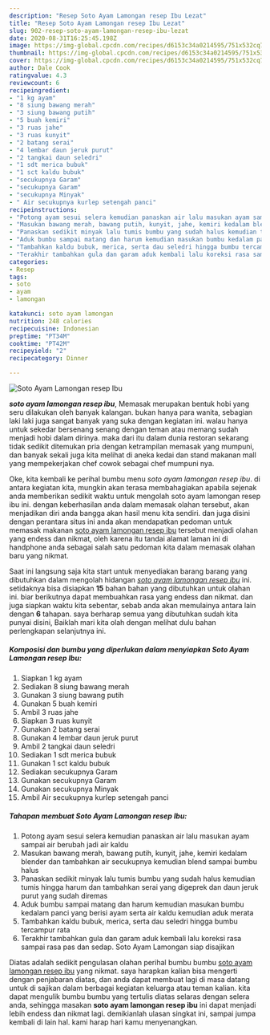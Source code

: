 ```yaml
---
description: "Resep Soto Ayam Lamongan resep Ibu Lezat"
title: "Resep Soto Ayam Lamongan resep Ibu Lezat"
slug: 902-resep-soto-ayam-lamongan-resep-ibu-lezat
date: 2020-08-31T16:25:45.198Z
image: https://img-global.cpcdn.com/recipes/d6153c34a0214595/751x532cq70/soto-ayam-lamongan-resep-ibu-foto-resep-utama.jpg
thumbnail: https://img-global.cpcdn.com/recipes/d6153c34a0214595/751x532cq70/soto-ayam-lamongan-resep-ibu-foto-resep-utama.jpg
cover: https://img-global.cpcdn.com/recipes/d6153c34a0214595/751x532cq70/soto-ayam-lamongan-resep-ibu-foto-resep-utama.jpg
author: Dale Cook
ratingvalue: 4.3
reviewcount: 6
recipeingredient:
- "1 kg ayam"
- "8 siung bawang merah"
- "3 siung bawang putih"
- "5 buah kemiri"
- "3 ruas jahe"
- "3 ruas kunyit"
- "2 batang serai"
- "4 lembar daun jeruk purut"
- "2 tangkai daun seledri"
- "1 sdt merica bubuk"
- "1 sct kaldu bubuk"
- "secukupnya Garam"
- "secukupnya Garam"
- "secukupnya Minyak"
- " Air secukupnya kurlep setengah panci"
recipeinstructions:
- "Potong ayam sesui selera kemudian panaskan air lalu masukan ayam sampai air berubah jadi air kaldu"
- "Masukan bawang merah, bawang putih, kunyit, jahe, kemiri kedalam blender dan tambahkan air secukupnya kemudian blend sampai bumbu halus"
- "Panaskan sedikit minyak lalu tumis bumbu yang sudah halus kemudian tumis hingga harum dan tambahkan serai yang digeprek dan daun jeruk purut yang sudah diremas"
- "Aduk bumbu sampai matang dan harum kemudian masukan bumbu kedalam panci yang berisi ayam serta air kaldu kemudian aduk merata"
- "Tambahkan kaldu bubuk, merica, serta dau seledri hingga bumbu tercampur rata"
- "Terakhir tambahkan gula dan garam aduk kembali lalu koreksi rasa sampai rasa pas dan sedap. Soto Ayam Lamongan siap disajikan"
categories:
- Resep
tags:
- soto
- ayam
- lamongan

katakunci: soto ayam lamongan 
nutrition: 248 calories
recipecuisine: Indonesian
preptime: "PT34M"
cooktime: "PT42M"
recipeyield: "2"
recipecategory: Dinner

---
```



![Soto Ayam Lamongan resep Ibu](https://img-global.cpcdn.com/recipes/d6153c34a0214595/751x532cq70/soto-ayam-lamongan-resep-ibu-foto-resep-utama.jpg)

<b><i>soto ayam lamongan resep ibu</i></b>, Memasak merupakan bentuk hobi yang seru dilakukan oleh banyak kalangan. bukan hanya para wanita, sebagian laki laki juga sangat banyak yang suka dengan kegiatan ini. walau hanya untuk sekedar bersenang senang dengan teman atau memang sudah menjadi hobi dalam dirinya. maka dari itu dalam dunia restoran sekarang tidak sedikit ditemukan pria dengan ketrampilan memasak yang mumpuni, dan banyak sekali juga kita melihat di aneka kedai dan stand makanan mall yang mempekerjakan chef cowok sebagai chef mumpuni nya.

Oke, kita kembali ke perihal bumbu menu <i>soto ayam lamongan resep ibu</i>. di antara kegiatan kita, mungkin akan terasa membahagiakan apabila sejenak anda memberikan sedikit waktu untuk mengolah soto ayam lamongan resep ibu ini. dengan keberhasilan anda dalam memasak olahan tersebut, akan menjadikan diri anda bangga akan hasil menu kita sendiri. dan juga disini dengan perantara situs ini anda akan mendapatkan pedoman untuk memasak makanan <u>soto ayam lamongan resep ibu</u> tersebut menjadi olahan yang endess dan nikmat, oleh karena itu tandai alamat laman ini di handphone anda sebagai salah satu pedoman kita dalam memasak olahan baru yang nikmat.




Saat ini langsung saja kita start untuk menyediakan barang barang yang dibutuhkan dalam mengolah hidangan <u><i>soto ayam lamongan resep ibu</i></u> ini. setidaknya bisa disiapkan <b>15</b> bahan bahan yang dibutuhkan untuk olahan ini. biar berikutnya dapat membuahkan rasa yang endess dan nikmat. dan juga siapkan waktu kita sebentar, sebab anda akan memulainya antara lain dengan <b>6</b> tahapan. saya berharap semua yang dibutuhkan sudah kita punyai disini, Baiklah mari kita olah dengan melihat dulu bahan perlengkapan selanjutnya ini.

<!--inarticleads1-->

##### Komposisi dan bumbu yang diperlukan dalam menyiapkan Soto Ayam Lamongan resep Ibu:

1. Siapkan 1 kg ayam
1. Sediakan 8 siung bawang merah
1. Gunakan 3 siung bawang putih
1. Gunakan 5 buah kemiri
1. Ambil 3 ruas jahe
1. Siapkan 3 ruas kunyit
1. Gunakan 2 batang serai
1. Gunakan 4 lembar daun jeruk purut
1. Ambil 2 tangkai daun seledri
1. Sediakan 1 sdt merica bubuk
1. Gunakan 1 sct kaldu bubuk
1. Sediakan secukupnya Garam
1. Gunakan secukupnya Garam
1. Gunakan secukupnya Minyak
1. Ambil  Air secukupnya kurlep setengah panci




<!--inarticleads2-->

##### Tahapan membuat Soto Ayam Lamongan resep Ibu:

1. Potong ayam sesui selera kemudian panaskan air lalu masukan ayam sampai air berubah jadi air kaldu
1. Masukan bawang merah, bawang putih, kunyit, jahe, kemiri kedalam blender dan tambahkan air secukupnya kemudian blend sampai bumbu halus
1. Panaskan sedikit minyak lalu tumis bumbu yang sudah halus kemudian tumis hingga harum dan tambahkan serai yang digeprek dan daun jeruk purut yang sudah diremas
1. Aduk bumbu sampai matang dan harum kemudian masukan bumbu kedalam panci yang berisi ayam serta air kaldu kemudian aduk merata
1. Tambahkan kaldu bubuk, merica, serta dau seledri hingga bumbu tercampur rata
1. Terakhir tambahkan gula dan garam aduk kembali lalu koreksi rasa sampai rasa pas dan sedap. Soto Ayam Lamongan siap disajikan




Diatas adalah sedikit pengulasan olahan perihal bumbu bumbu <u>soto ayam lamongan resep ibu</u> yang nikmat. saya harapkan kalian bisa mengerti dengan penjabaran diatas, dan anda dapat membuat lagi di masa datang untuk di sajikan dalam berbagai kegiatan keluarga atau teman kalian. kita dapat mengulik bumbu bumbu yang tertulis diatas selaras dengan selera anda, sehingga masakan <b>soto ayam lamongan resep ibu</b> ini dapat menjadi lebih endess dan nikmat lagi. demikianlah ulasan singkat ini, sampai jumpa kembali di lain hal. kami harap hari kamu menyenangkan.
